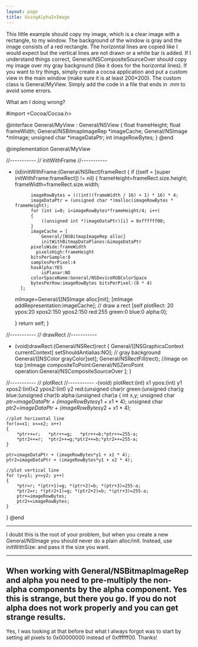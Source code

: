 ```yaml
---
layout: page
title: UsingAlphaInImage
---
```


This little example should copy my image, which is a clear image with a rectangle, to my window. The background of the window is gray and the image consists of a red rectangle.
The horizontal lines are copied like I would expect but the vertical lines are not drawn or a white bar is added.
If I understand things correct, General/NSCompositeSourceOver should copy my image over my gray background (like it does for the horizontal lines).
If you want to try things, simply create a cocoa application and put a custom view in the main window (make sure it is at least 200*200). 
The custom class is General/MyView. Simply add the code in a file that ends in .mm to avoid some errors.

What am I doing wrong?

    
#import <Cocoa/Cocoa.h>

@interface General/MyView : General/NSView
{
	float frameHeight;
	float frameWidth;
	General/NSBitmapImageRep *imageCache;
	General/NSImage *mImage;
	unsigned char *imageDataPtr;
	int imageRowBytes;
}
@end

@implementation General/MyView

//-----------
// initWithFrame
//-----------
- (id)initWithFrame:(General/NSRect)frameRect
{
	if ((self = [super initWithFrame:frameRect]) != nil) 
	{
		frameHeight=frameRect.size.height;
		frameWidth=frameRect.size.width;
		
			imageRowBytes = (((int)(frameWidth / 16) + 1) * 16) * 4;
			imageDataPtr = (unsigned char *)malloc(imageRowBytes * frameHeight);
			for (int i=0; i<imageRowBytes*frameHeight/4; i++) 
			{
				((unsigned int *)imageDataPtr)[i] = 0xffffff00;
			}
			imageCache = [
				General/[NSBitmapImageRep alloc] 
	    		initWithBitmapDataPlanes:&imageDataPtr
			pixelsWide:frameWidth
		      pixelsHigh:frameHeight
			bitsPerSample:8 
			samplesPerPixel:4	
			hasAlpha:YES 		
        		isPlanar:NO
			colorSpaceName:General/NSDeviceRGBColorSpace
			bytesPerRow:imageRowBytes bitsPerPixel:(8 * 4)
		];
	mImage=General/[[NSImage alloc]init];
	[mImage addRepresentation:imageCache];
	// draw a rect
	[self plotRect: 20 ypos:20 xpos2:150 ypos2:150 red:255 green:0 blue:0  alpha:0];

	}
	return self;
}

//-----------
// drawRect
//-----------
- (void)drawRect:(General/NSRect)rect
{
	General/[[NSGraphicsContext currentContext] setShouldAntialias:NO];
	// gray background
	General/[[NSColor grayColor]set];
	General/NSRectFill(rect);
	//image on top 
	[mImage compositeToPoint:General/NSZeroPoint operation:General/NSCompositeSourceOver ];
}

//-----------
// plotRect
//-----------
-(void) plotRect:(int) x1 ypos:(int) y1 xpos2:(int)x2 ypos2:(int) y2 red:(unsigned char)r green:(unsigned char)g blue:(unsigned char)b alpha:(unsigned char)a
{
	int x,y;
	unsigned char *ptr=imageDataPtr + (imageRowBytes*y1 + x1 * 4);
	unsigned char *ptr2=imageDataPtr + (imageRowBytes*y2 + x1 * 4);
	
	//plot horizontal line
	for(x=x1; x<=x2; x++)
	{
		*ptr++=r;	*ptr++=g;	*ptr++=b;*ptr++=255-a;
		*ptr2++=r;	*ptr2++=g;*ptr2++=b;*ptr2++=255-a;	
	}
	
	ptr=imageDataPtr + (imageRowBytes*y1 + x1 * 4);
	ptr2=imageDataPtr + (imageRowBytes*y1 + x2 * 4);

	//plot vertical line
	for (y=y1; y<=y2; y++)
	{
		*ptr=r; *(ptr+1)=g; *(ptr+2)=b; *(ptr+3)=255-a; 
		*ptr2=r; *(ptr2+1)=g; *(ptr2+2)=b; *(ptr+3)=255-a;
		ptr+=imageRowBytes; 
		ptr2+=imageRowBytes;
	}
	
}
@end


----
I doubt this is the root of your problem, but when you create a new General/NSImage you should never do a plain alloc/init. Instead, use     initWithSize: and pass it the size you want.

----
When working with General/NSBitmapImageRep and alpha you need to pre-multiply the non-alpha components by the alpha component.  Yes this is strange, but there you go.  If you do not alpha does not work properly and you can get strange results.
----
Yes, I was looking at that before but what I always forgot was to start by setting all pixels to 0x00000000 instead of 0xffffff00.
Thanks!
